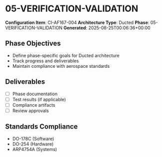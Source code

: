 # 05-VERIFICATION-VALIDATION

**Configuration Item**: CI-AF167-004
**Architecture Type**: Ducted
**Phase**: 05-VERIFICATION-VALIDATION
**Generated**: 2025-08-25T00:06:36+00:00

## Phase Objectives
- Define phase-specific goals for Ducted architecture
- Track progress and deliverables
- Maintain compliance with aerospace standards

## Deliverables
- [ ] Phase documentation
- [ ] Test results (if applicable)
- [ ] Compliance artifacts
- [ ] Review approvals

## Standards Compliance
- DO-178C (Software)
- DO-254 (Hardware)
- ARP4754A (Systems)
